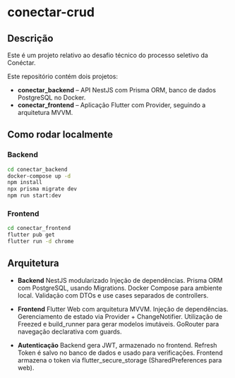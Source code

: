 # conectar-crud

## Descrição

Este é um projeto relativo ao desafio técnico do processo seletivo da Conéctar.

Este repositório contém dois projetos:

- **conectar_backend** – API NestJS com Prisma ORM, banco de dados PostgreSQL no Docker.
- **conectar_frontend** – Aplicação Flutter com Provider, seguindo a arquitetura MVVM.

## Como rodar localmente

### Backend

```bash
cd conectar_backend
docker-compose up -d
npm install
npx prisma migrate dev
npm run start:dev
```

### Frontend

```bash
cd conectar_frontend
flutter pub get
flutter run -d chrome
```

## Arquitetura

- **Backend**
    NestJS modularizado
    Injeção de dependências.
    Prisma ORM com PostgreSQL, usando Migrations.
    Docker Compose para ambiente local.
    Validação com DTOs e use cases separados de controllers.

- **Frontend**
    Flutter Web com arquitetura MVVM.
    Injeção de dependências.
    Gerenciamento de estado via Provider + ChangeNotifier.
    Utilização de Freezed e build_runner para gerar modelos imutáveis.
    GoRouter para navegação declarativa com guards.

- **Autenticação**
    Backend gera JWT, armazenado no frontend.
    Refresh Token é salvo no banco de dados e usado para verificações.
    Frontend armazena o token via flutter_secure_storage (SharedPreferences para web).
